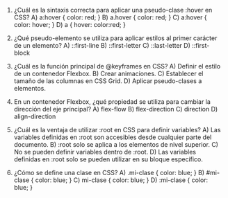 1. ¿Cuál es la sintaxis correcta para aplicar una pseudo-clase :hover en CSS?
A) a:hover { color: red; }
B) a.hover { color: red; }
C) a:hover { color: hover; }
D) a { hover: color:red; }

2. ¿Qué pseudo-elemento se utiliza para aplicar estilos al primer carácter de un elemento?
A) ::first-line
B) ::first-letter
C) ::last-letter
D) ::first-block

3. ¿Cuál es la función principal de @keyframes en CSS?
A) Definir el estilo de un contenedor Flexbox.
B) Crear animaciones.
C) Establecer el tamaño de las columnas en CSS Grid.
D) Aplicar pseudo-clases a elementos.


4. En un contenedor Flexbox, ¿qué propiedad se utiliza para cambiar la dirección del eje principal?
A) flex-flow
B) flex-direction
C) direction
D) align-direction

5. ¿Cuál es la ventaja de utilizar :root en CSS para definir variables?
A) Las variables definidas en :root son accesibles desde cualquier parte del documento.
B) :root solo se aplica a los elementos de nivel superior.
C) No se pueden definir variables dentro de :root.
D) Las variables definidas en :root solo se pueden utilizar en su bloque específico.

6. ¿Cómo se define una clase en CSS?
A) .mi-clase { color: blue; }
B) #mi-clase { color: blue; }
C) mi-clase { color: blue; }
D) :mi-clase { color: blue; }